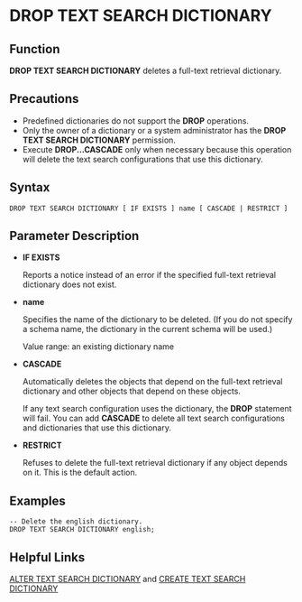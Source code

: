 # DROP TEXT SEARCH DICTIONARY<a name="EN-US_TOPIC_0242370619"></a>

## Function<a name="en-us_topic_0237122155_en-us_topic_0059777936_sb9efc89be09141c3b113326dd8c2b35d"></a>

**DROP TEXT SEARCH DICTIONARY**  deletes a full-text retrieval dictionary.

## Precautions<a name="en-us_topic_0237122155_en-us_topic_0059777936_s1cdad938760340bbbbd8251750b59176"></a>

-   Predefined dictionaries do not support the  **DROP**  operations.
-   Only the owner of a dictionary or a system administrator has the  **DROP TEXT SEARCH DICTIONARY**  permission.
-   Execute  **DROP...CASCADE**  only when necessary because this operation will delete the text search configurations that use this dictionary.

## Syntax<a name="en-us_topic_0237122155_en-us_topic_0059777936_sf623225ad89841f9a333d738aa22a6ed"></a>

```
DROP TEXT SEARCH DICTIONARY [ IF EXISTS ] name [ CASCADE | RESTRICT ]
```

## Parameter Description<a name="en-us_topic_0237122155_en-us_topic_0059777895_se717dd5fd464489bb0235495c62d3a9e"></a>

-   **IF EXISTS**

    Reports a notice instead of an error if the specified full-text retrieval dictionary does not exist.

-   **name**

    Specifies the name of the dictionary to be deleted. \(If you do not specify a schema name, the dictionary in the current schema will be used.\)

    Value range: an existing dictionary name

-   **CASCADE**

    Automatically deletes the objects that depend on the full-text retrieval dictionary and other objects that depend on these objects.

    If any text search configuration uses the dictionary, the  **DROP**  statement will fail. You can add  **CASCADE**  to delete all text search configurations and dictionaries that use this dictionary.

-   **RESTRICT**

    Refuses to delete the full-text retrieval dictionary if any object depends on it. This is the default action.


## Examples<a name="en-us_topic_0237122155_en-us_topic_0059777895_s7f55076bb56940b7920a431c0c344669"></a>

```
-- Delete the english dictionary.
DROP TEXT SEARCH DICTIONARY english;
```

## Helpful Links<a name="en-us_topic_0237122155_en-us_topic_0059777895_see210f0a4a344c6d8e1bc34d85b3ec05"></a>

[ALTER TEXT SEARCH DICTIONARY](alter-text-search-dictionary.md)  and  [CREATE TEXT SEARCH DICTIONARY](create-text-search-dictionary.md)

